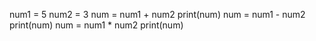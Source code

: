 num1 = 5
num2 = 3
num = num1 + num2
print(num)
num = num1 - num2
print(num)
num = num1 * num2
print(num)
